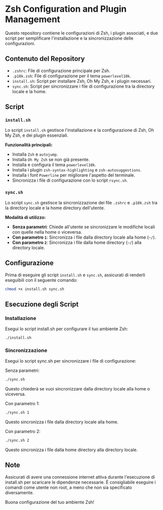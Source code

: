 
# Zsh Configuration and Plugin Management

Questo repository contiene le configurazioni di Zsh, i plugin associati, e due script per semplificare l'installazione e la sincronizzazione delle configurazioni.

## Contenuto del Repository

- `.zshrc`: File di configurazione principale per Zsh.
- `.p10k.zsh`: File di configurazione per il tema `powerlevel10k`.
- `install.sh`: Script per installare Zsh, Oh My Zsh, e i plugin necessari.
- `sync.sh`: Script per sincronizzare i file di configurazione tra la directory locale e la home.

## Script

### `install.sh`

Lo script `install.sh` gestisce l'installazione e la configurazione di Zsh, Oh My Zsh, e dei plugin essenziali.

**Funzionalità principali:**
- Installa `Zsh` e `autojump`.
- Installa `Oh My Zsh` se non già presente.
- Installa e configura il tema `powerlevel10k`.
- Installa i plugin `zsh-syntax-highlighting` e `zsh-autosuggestions`.
- Installa i font `Powerline` per migliorare l'aspetto del terminale.
- Sincronizza i file di configurazione con lo script `rsync.sh`.

### `sync.sh`

Lo script `sync.sh` gestisce la sincronizzazione dei file `.zshrc` e `.p10k.zsh` tra la directory locale e la home directory dell'utente.

**Modalità di utilizzo:**
- **Senza parametri**: Chiede all'utente se sincronizzare le modifiche locali con quelle nella home o viceversa.
- **Con parametro `1`**: Sincronizza i file dalla directory locale alla home (`~/`).
- **Con parametro `2`**: Sincronizza i file dalla home directory (`~/`) alla directory locale.

## Configurazione

Prima di eseguire gli script `install.sh` e `sync.sh`, assicurati di renderli eseguibili con il seguente comando:

```bash
chmod +x install.sh sync.sh
```

## Esecuzione degli Script

### Installazione

Esegui lo script install.sh per configurare il tuo ambiente Zsh:

```bash
./install.sh
```

### Sincronizzazione

Esegui lo script sync.sh per sincronizzare i file di configurazione:

Senza parametri:

```bash
./sync.sh
```

Questo chiederà se vuoi sincronizzare dalla directory locale alla home o viceversa.

Con parametro 1:

```bash
./sync.sh 1
```

Questo sincronizza i file dalla directory locale alla home.

Con parametro 2:

```bash
./sync.sh 2
```

Questo sincronizza i file dalla home directory alla directory locale.

## Note
Assicurati di avere una connessione internet attiva durante l'esecuzione di install.sh per scaricare le dipendenze necessarie. È consigliabile eseguire i comandi come utente non root, a meno che non sia specificato diversamente.

Buona configurazione del tuo ambiente Zsh!